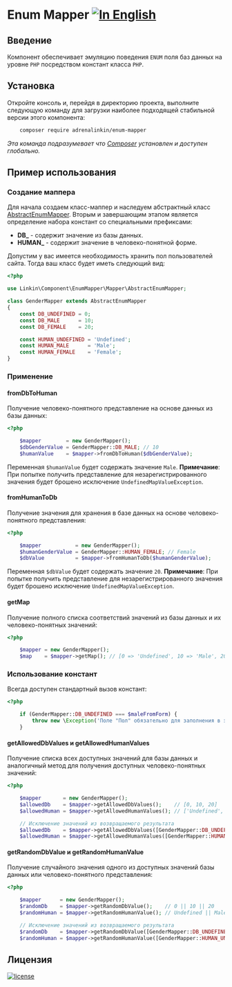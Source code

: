 Enum Mapper [![In English](https://img.shields.io/badge/Switch_To-English-green.svg?style=flat-square)](./README.md)
===========

Введение
--------

Компонент обеспечивает эмуляцию поведения `ENUM` поля баз данных на уровне `PHP` посредством констант класса `PHP`.

Установка
---------

Откройте консоль и, перейдя в директорию проекта, выполните следующую команду для загрузки наиболее подходящей
стабильной версии этого компонента:
```bash
    composer require adrenalinkin/enum-mapper
```
*Эта команда подразумевает что [Composer](https://getcomposer.org) установлен и доступен глобально.*

Пример использования
--------------------

### Создание маппера

Для начала создаем класс-маппер и наследуем абстрактный класс [AbstractEnumMapper](./Mapper/AbstractEnumMapper.php).
Вторым и завершающим этапом является определение набора констант со специальными префиксами:
 * **DB_** - содержит значение из базы данных.
 * **HUMAN_** - содержит значение в человеко-понятной форме.

Допустим у вас имеется необходимость хранить пол пользователей сайта. Тогда ваш класс будет иметь следующий вид:

```php
<?php

use Linkin\Component\EnumMapper\Mapper\AbstractEnumMapper;

class GenderMapper extends AbstractEnumMapper
{
    const DB_UNDEFINED = 0;
    const DB_MALE      = 10;
    const DB_FEMALE    = 20;

    const HUMAN_UNDEFINED = 'Undefined';
    const HUMAN_MALE      = 'Male';
    const HUMAN_FEMALE    = 'Female';
}
```

### Применение

#### fromDbToHuman

Получение человеко-понятного представление на основе данных из базы данных:

```php
<?php

    $mapper        = new GenderMapper();
    $dbGenderValue = GenderMapper::DB_MALE; // 10
    $humanValue    = $mapper->fromDbToHuman($dbGenderValue);
```

Переменная `$humanValue` будет содержать значение `Male`.
**Примечание**: При попытке получить представление для незарегистрированного значения будет брошено исключение
`UndefinedMapValueException`.

#### fromHumanToDb

Получение значения для хранения в базе данных на основе человеко-понятного представления:

```php
<?php

    $mapper           = new GenderMapper();
    $humanGenderValue = GenderMapper::HUMAN_FEMALE; // Female
    $dbValue          = $mapper->fromHumanToDb($humanGenderValue);
```

Переменная `$dbValue` будет содержать значение `20`.
**Примечание**: При попытке получить представление для незарегистрированного значения будет брошено исключение
`UndefinedMapValueException`.

#### getMap

Получение полного списка соответствий значений из базы данных и их человеко-понятных значений:

```php
<?php

    $mapper = new GenderMapper();
    $map    = $mapper->getMap(); // [0 => 'Undefined', 10 => 'Male', 20 => 'Female']
```

### Использование констант

Всегда доступен стандартный вызов констант:

```php
<?php

    if (GenderMapper::DB_UNDEFINED === $maleFromForm) {
        throw new \Exception('Поле "Пол" обязательно для заполнения в этой форме');
    }
```

#### getAllowedDbValues и getAllowedHumanValues

Получение списка всех доступных значений для базы данных и аналогичный метод для получения доступных человеко-понятных
значений:

```php
<?php

    $mapper       = new GenderMapper();
    $allowedDb    = $mapper->getAllowedDbValues();    // [0, 10, 20]
    $allowedHuman = $mapper->getAllowedHumanValues(); // ['Undefined', 'Male', 'Female']

    // Исключение значений из возвращаемого результата
    $allowedDb    = $mapper->getAllowedDbValues([GenderMapper::DB_UNDEFINED]);       // [10, 20]
    $allowedHuman = $mapper->getAllowedHumanValues([GenderMapper::HUMAN_UNDEFINED]); // ['Male', 'Female']
```

#### getRandomDbValue и getRandomHumanValue

Получение случайного значения одного из доступных значений базы данных или человеко-понятного представления:

```php
<?php

    $mapper      = new GenderMapper();
    $randomDb    = $mapper->getRandomDbValue();    // 0 || 10 || 20
    $randomHuman = $mapper->getRandomHumanValue(); // Undefined || Male || Female

    // Исключение значений из возвращаемого результата
    $randomDb    = $mapper->getRandomDbValue([GenderMapper::DB_UNDEFINED]);       // 10 || 20
    $randomHuman = $mapper->getRandomHumanValue([GenderMapper::HUMAN_UNDEFINED]); // Male || Female
```

Лицензия
--------

[![license](https://img.shields.io/badge/License-MIT-green.svg?style=flat-square)](./LICENSE)
